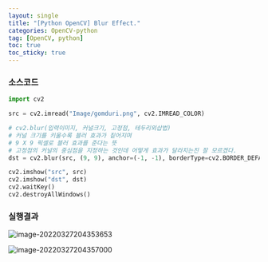 ```yaml
---
layout: single
title: "[Python OpenCV] Blur Effect."
categories: OpenCV-python
tag: [OpenCV, python]
toc: true
toc_sticky: true
---
```

### 소스코드  
```python
import cv2

src = cv2.imread("Image/gomduri.png", cv2.IMREAD_COLOR)

# cv2.blur(입력이미지, 커널크기, 고정점, 테두리외삽법)
# 커널 크기를 키울수록 블러 효과가 짙어지며
# 9 X 9 픽셀로 블러 효과를 준다는 뜻
# 고정점의 커널의 중심점을 지정하는 것인데 어떻게 효과가 달라지는진 잘 모르겠다.
dst = cv2.blur(src, (9, 9), anchor=(-1, -1), borderType=cv2.BORDER_DEFAULT)

cv2.imshow("src", src)
cv2.imshow("dst", dst)
cv2.waitKey()
cv2.destroyAllWindows()
```
### 실행결과

![image-20220327204353653](../../images/2022-03-27-13-BlurEffect/image-20220327204353653.png)

![image-20220327204357000](../../images/2022-03-27-13-BlurEffect/image-20220327204357000.png)
